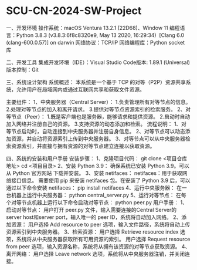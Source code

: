 # SCU-CN-2024-SW-Project
一、开发环境
操作系统：macOS Ventura 13.2.1 (22D68)、Window 11
编程语言：Python 3.8.3 (v3.8.3:6f8c8320e9, May 13 2020, 16:29:34) 
[Clang 6.0 (clang-600.0.57)] on darwin
网络协议：TCP/IP
网络编程库：Python socket 库

二、开发工具
集成开发环境（IDE）：Visual Studio Code版本: 1.89.1 (Universal)
版本控制：Git

三、系统设计架构
系统概述： 本系统是一个基于 TCP 的对等（P2P）资源共享系统，允许用户在局域网内或通过互联网共享和获取文件资源。

主要组件：
1、中央服务器（Central Server）：
1.负责管理所有对等节点的信息。
2.处理对等节点的加入和离开请求。
3.提供对等节点资源索引的检索服务。
2、对等节点（Peer）：
1.既是客户端也是服务器，能够请求和提供资源。
2.启动时自动加入网络并注册自己的资源。
3.支持资源的动态添加和检索。
流程说明：
1、对等节点启动时，自动连接到中央服务器并注册自身信息。
2、对等节点可以动态添加资源，并自动将资源索引上传到中央服务器。
3、对等节点可以从中央服务器检索资源索引，并直接与拥有资源的对等节点建立连接以获取资源。

四、系统的安装和用户手册
安装步骤：
1、克隆项目代码：
git clone <项目仓库地址>
cd <项目目录>
2、安装 Python 3.9：
确保系统已安装 Python 3.9。可以从 Python 官方网站 下载并安装。
3、安装 netifaces：
netifaces：用于获取网络接口信息。
需要使用 pip 来安装 netifaces 包。在安装了 Python 3.9 后，可以通过以下命令安装 netifaces：
pip install netifaces
4、运行中央服务器：
在一台机器上运行中央服务器：
python central_server.py
5、运行对等节点：
在每个对等节点机器上运行以下命令启动对等节点：
python peer.py
用户手册：
1、启动对等节点：
用户打开 peer.py 文件，输入需要连接的Central Server的server host和server port，输入唯一的 peer ID，系统将自动加入网络。
2、添加资源：
用户选择 Add resource to peer 选项，输入文件路径，系统将自动上传资源索引到中央服务器。
3、检索资源：
用户选择 Retrieve resource index 选项，系统将从中央服务器获取所有可用资源的索引。
用户选择 Request resource from peer 选项，输入资源名称，系统将从拥有该资源的对等节点获取资源。
4、离开网络：
用户选择 Leave network 选项，系统将从中央服务器注销，并关闭连接。
